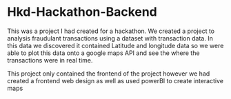 # Hkd-Hackathon-Backend

This was a project I had created for a hackathon. We created a project to analysis fraudulant transactions using a dataset with transaction data. In this data we discovered it contained Latitude and longitude data so we were able to plot this data onto a google maps API and see the where the transactions were in real time. 

This project only contained the frontend of the project however we had created a frontend web design as well as used powerBI to create interactive maps
